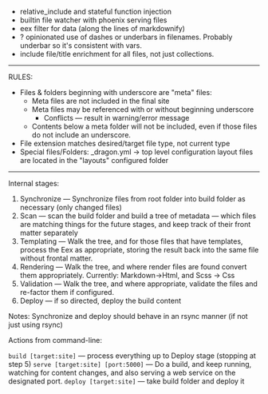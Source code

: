 - relative_include and stateful function injection
- builtin file watcher with phoenix serving files
- eex filter for data (along the lines of markdownify)
- ? opinionated use of dashes or underbars in filenames. Probably underbar so it's
  consistent with vars.
- include file/title enrichment for all files, not just collections.

--------------------------------
RULES:

- Files & folders beginning with underscore are "meta" files:
  - Meta files are not included in the final site
  - Meta files may be referenced with or without beginning underscore
    - Conflicts — result in warning/error message
  - Contents below a meta folder will not be included, even if those
    files do not include an underscore.
- File extension matches desired/target file type, not current type
- Special files/Folders:
    _dragon.yml -> top level configuration
    layout files are located in the "layouts" configured folder

--------------------------------

Internal stages:

1. Synchronize — Synchronize files from root folder into build folder as necessary (only changed files)
2. Scan — scan the build folder and build a tree of metadata — which files are matching things for the future
          stages, and keep track of their front matter separately
3. Templating — Walk the tree, and for those files that have templates, process the Eex as appropriate, storing
          the result back into the same file without frontal matter.
4. Rendering — Walk the tree, and where render files are found convert them appropriately.
            Currently: Markdown->Html, and Scss -> Css
5. Validation — Walk the tree, and where appropriate, validate the files and re-factor them if configured.
6. Deploy — if so directed, deploy the build content

Notes: Synchronize and deploy should behave in an rsync manner (if not just using rsync)

Actions from command-line:

  `build [target:site]` — process everything up to Deploy stage (stopping at step 5)
  `serve [target:site] [port:5000]` — Do a build, and keep running, watching for content changes, and also serving a web service on the designated port.
  `deploy [target:site]` — take build folder and deploy it
